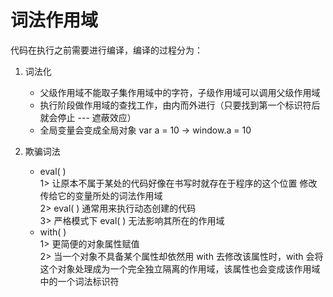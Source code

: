 # 词法作用域

代码在执行之前需要进行编译，编译的过程分为：
1. 词法化
    - 父级作用域不能取子集作用域中的字符，子级作用域可以调用父级作用域
    - 执行阶段做作用域的查找工作，由内而外进行（只要找到第一个标识符后就会停止 --- 遮蔽效应）
    - 全局变量会变成全局对象 var a = 10 -> window.a = 10

2. 欺骗词法
    - eval( ) </br> 
        1> 让原本不属于某处的代码好像在书写时就存在于程序的这个位置 修改传给它的变量所处的词法作用域 </br>
        2> eval( ) 通常用来执行动态创建的代码 </br>
        3> 严格模式下 eval( ) 无法影响其所在的作用域
    - with( )  </br> 
        1> 更简便的对象属性赋值 </br> 
        2> 当一个对象不具备某个属性却依然用 with 去修改该属性时，with 会将这个对象处理成为一个完全独立隔离的作用域，该属性也会变成该作用域中的一个词法标识符


